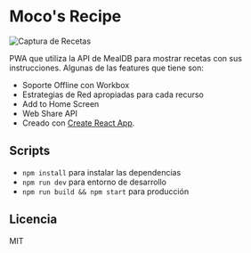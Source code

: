 # Moco's Recipe

![Captura de Recetas](.readme-static/captura.png)

PWA que utiliza la API de MealDB para mostrar recetas con sus instrucciones. Algunas de las features que tiene son:

* Soporte Offline con Workbox
* Estrategias de Red apropiadas para cada recurso
* Add to Home Screen
* Web Share API
* Creado con [Create React App](https://github.com/facebookincubator/create-react-app).

## Scripts

* `npm install` para instalar las dependencias
* `npm run dev` para entorno de desarrollo
* `npm run build && npm start` para producción

## Licencia

MIT
